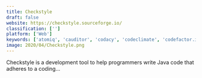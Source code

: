 ```yaml
---
title: Checkstyle
draft: false 
website: https://checkstyle.sourceforge.io/
classification: ['']
platform: ['Web']
keywords: ['atomiq', 'cauditor', 'codacy', 'codeclimate', 'codefactor.io', 'eslint', 'findbugs', 'kiuwan_application_security', 'landscape', 'phabricator', 'pmd', 'prettier', 'quantifiedcode', 'scrutinizer', 'semmle', 'sensiolabs_insight', 'sideci', 'site24x7', 'sonarqube', 'source_insight', 'source-navigator_ng', 'teamscale', 'codebeat']
image: 2020/04/Checkstyle.png
---
```

Checkstyle is a development tool to help programmers write Java code that adheres to a coding...